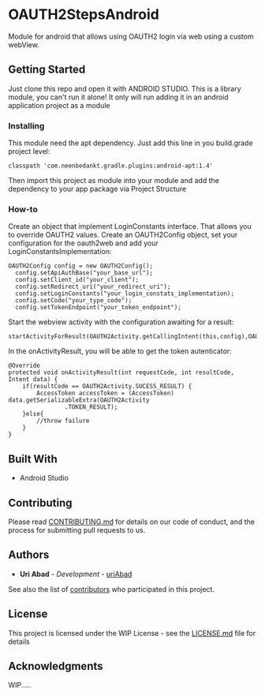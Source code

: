 # OAUTH2StepsAndroid
Module for android that allows using OAUTH2 login via web using a custom webView.

## Getting Started
Just clone this repo and open it with ANDROID STUDIO. This is a library module, you can't run it alone! It only will run
adding it in an android application project as a module

### Installing
This module need the apt dependency. Just add this line in you build.grade project level:
```
classpath 'com.neenbedankt.gradle.plugins:android-apt:1.4'
```

Then import this project as module into your module and add the dependency to your app package via Project Structure

### How-to
Create an object that implement LoginConstants interface. That allows you to override OAUTH2 values.
Create an OAUTH2Config object, set your configuration for the oauth2web and add your LoginConstantsImplementation:
```
OAUTH2Config config = new OAUTH2Config();
  config.setApiAuthBase("your_base_url");
  config.setClient_id("your_client");
  config.setRedirect_uri("your_redirect_uri");
  config.setLoginConstants("your_login_constats_implementation);
  config.setCode("your_type_code");
  config.setTokenEndpoint("your_token_endpoint");
```

Start the webview activity with the configuration awaiting for a result:
```
startActivityForResult(OAUTH2Activity.getCallingIntent(this,config),OAUTH2Activity.SUCESS_RESULT);
```

In the onActivityResult, you will be able to get the token autenticator:
```
@Override
protected void onActivityResult(int requestCode, int resultCode, Intent data) {
    if(resultCode == OAUTH2Activity.SUCESS_RESULT) {
        AccessToken accessToken = (AccessToken) data.getSerializableExtra(OAUTH2Activity
                .TOKEN_RESULT);
    }else{
        //throw failure
    }
}
```

## Built With

* Android Studio

## Contributing

Please read [CONTRIBUTING.md](CONTRIBUTING.md) for details on our code of conduct, and the process for submitting pull requests to us.

## Authors

* **Uri Abad** - *Development* - [uriAbad](https://github.com/uriAbad)

See also the list of [contributors](https://github.com/your/project/contributors) who participated in this project.

## License

This project is licensed under the WIP License - see the [LICENSE.md](LICENSE.md) file for details

## Acknowledgments

WIP.....


